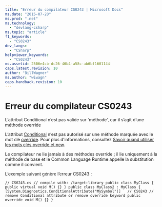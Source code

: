 ```yaml
---
title: "Erreur du compilateur CS0243 | Microsoft Docs"
ms.date: "2015-07-20"
ms.prod: ".net"
ms.technology: 
  - "devlang-csharp"
ms.topic: "article"
f1_keywords: 
  - "CS0243"
dev_langs: 
  - "CSharp"
helpviewer_keywords: 
  - "CS0243"
ms.assetid: 2506e4cb-dc26-46b4-a58c-ab6bf1601144
caps.latest.revision: 10
author: "BillWagner"
ms.author: "wiwagn"
caps.handback.revision: 10
---
```

# Erreur du compilateur CS0243
L’attribut Conditional n’est pas valide sur 'méthode', car il s’agit d’une méthode override  
  
 L’attribut [Conditional](http://msdn.microsoft.com/fr-fr/e1c4913b-74d0-421a-8a6d-c14b3f0e68fb) n’est pas autorisé sur une méthode marquée avec le mot clé [override](../../csharp/language-reference/keywords/override.md). Pour plus d'informations, consultez [Savoir quand utiliser les mots clés override et new](../../csharp/programming-guide/classes-and-structs/knowing-when-to-use-override-and-new-keywords.md).  
  
 Le compilateur ne lie jamais à des méthodes override ; il lie uniquement à la méthode de base et le Common Language Runtime appelle la substitution comme il convient.  
  
 L’exemple suivant génère l’erreur CS0243 :  
  
```  
// CS0243.cs // compile with: /target:library public class MyClass { public virtual void M() {} } public class MyClass2 : MyClass { [System.Diagnostics.ConditionalAttribute("MySymbol")]   // CS0243 // remove Conditional attribute or remove override keyword public override void M() {} }  
```